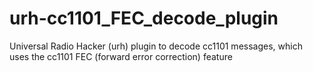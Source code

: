 # urh-cc1101_FEC_decode_plugin
Universal Radio Hacker (urh) plugin to decode cc1101 messages, which uses the cc1101 FEC (forward error correction) feature

